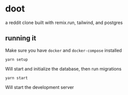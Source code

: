 # doot

a reddit clone built with remix.run, tailwind, and postgres

## running it

Make sure you have `docker` and `docker-compose` installed

```
yarn setup
```
Will start and initialize the database, then run migrations

```
yarn start
```

Will start the development server
